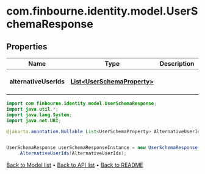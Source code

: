 # com.finbourne.identity.model.UserSchemaResponse

## Properties

Name | Type | Description | Notes
------------ | ------------- | ------------- | -------------
**alternativeUserIds** | [**List&lt;UserSchemaProperty&gt;**](UserSchemaProperty.md) |  | [optional] [default to List<UserSchemaProperty>]

```java
import com.finbourne.identity.model.UserSchemaResponse;
import java.util.*;
import java.lang.System;
import java.net.URI;

@jakarta.annotation.Nullable List<UserSchemaProperty> AlternativeUserIds = new List<UserSchemaProperty>();


UserSchemaResponse userSchemaResponseInstance = new UserSchemaResponse()
    .AlternativeUserIds(AlternativeUserIds);
```


[Back to Model list](../README.md#documentation-for-models) &#8226; [Back to API list](../README.md#documentation-for-api-endpoints) &#8226; [Back to README](../README.md)
